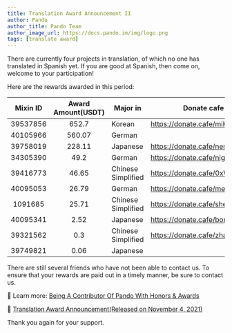 ```yaml
---
title: Translation Award Announcement II
author: Pando
author_title: Pando Team
author_image_url: https://docs.pando.im/img/logo.png
tags: [translate award]
---
```


There are currently four projects in translation, of which no one has translated in Spanish yet. If you are good at Spanish, then come on, welcome to your participation! 

Here are the rewards awarded in this period:

| Mixin ID | Award Amount(USDT) | Major in           | Donate cafe                      |
| :------: | :----------------: | ------------------ | -------------------------------- |
| 39537856 |       652.7       | Korean             | https://donate.cafe/miK-aerok    |
| 40105966 |       560.07       | German |        |
| 39758019 |       228.11       | Japanese | https://donate.cafe/nemofi |
| 34305390 |       49.2       | German | https://donate.cafe/night |
| 39416773 |       46.65   | Chinese Simplified | https://donate.cafe/0xWCH        |
| 40095053 |       26.79   | German       | https://donate.cafe/merryjerry |
| 1091685 |       25.71   | Chinese Simplified | https://donate.cafe/shenhuang |
| 40095341 |        2.52        | Japanese           | https://donate.cafe/bonnjp       |
| 39321562 |        0.3         | Chinese Simplified | https://donate.cafe/zhangzhijing |
| 39749821 |        0.06        | Japanese           |                                  |

There are still several friends who have not been able to contact us. To ensure that your rewards are paid out in a timely manner, be sure to contact us.

🎉 Learn more:  [Being A Contributor Of Pando With Honors & Awards](https://docs.pando.im/blog/2021/10/21/translate)

📌 [Translation Award Announcement(Released on November 4, 2021)](https://docs.pando.im/blog/2021/11/04/translate-award)



Thank you again for your support.